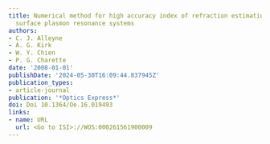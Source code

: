 ```yaml
---
title: Numerical method for high accuracy index of refraction estimation for spectro-angular
  surface plasmon resonance systems
authors:
- C. J. Alleyne
- A. G. Kirk
- W. Y. Chien
- P. G. Charette
date: '2008-01-01'
publishDate: '2024-05-30T16:09:44.837945Z'
publication_types:
- article-journal
publication: '*Optics Express*'
doi: Doi 10.1364/Oe.16.019493
links:
- name: URL
  url: <Go to ISI>://WOS:000261561900009
---
```


